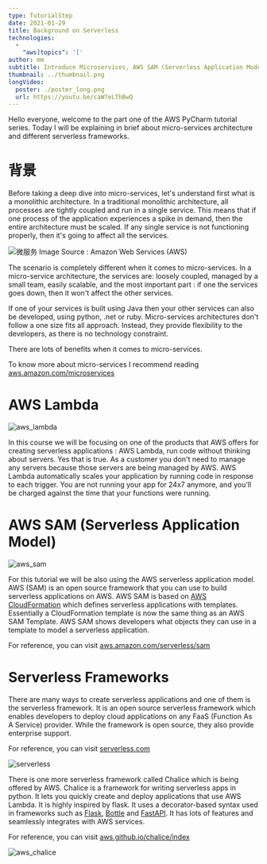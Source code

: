 ```yaml
---
type: TutorialStep
date: 2021-01-29
title: Background on Serverless
technologies:
  - 
    "aws]topics": '['
author: mm
subtitle: Introduce Microservices, AWS SAM (Serverless Application Model)
thumbnail: ../thumbnail.png
longVideo:
  poster: ./poster_long.png
  url: https://youtu.be/caW7eLThBwQ
---
```


Hello everyone, welcome to the part one of the AWS PyCharm tutorial series. Today I will be explaining in brief about micro-services architecture and different serverless frameworks.


# 背景

Before taking a deep dive into micro-services, let's understand first what is a monolithic architecture. In a traditional monolithic architecture, all processes are tightly coupled and run in a single service. This means that if one process of the application experiences a spike in demand, then the entire architecture must be scaled. If any single service is not functioning properly, then it's going to affect all the services.

![微服务](./microservices.png) Image Source : Amazon Web Services (AWS)

The scenario is completely different when it comes to micro-services. In a micro-service architecture, the services are: loosely coupled, managed by a small team, easily scalable, and the most important part : if one the services goes down, then it won't affect the other services.

If one of your services is built using Java then your other services can also be developed, using python, .net or ruby. Micro-services architectures don't follow a one size fits all approach. Instead, they provide flexibility to the developers, as there is no technology constraint.

There are lots of benefits when it comes to micro-services.

To know more about micro-services I recommend reading [aws.amazon.com/microservices](https://aws.amazon.com/microservices/)

# AWS Lambda

![aws_lambda](./aws_lambda.png)

In this course we will be focusing on one of the products that AWS offers for creating serverless applications : AWS Lambda, run code without thinking about servers. Yes that is true. As a customer you don't need to manage any servers because those servers are being managed by AWS. AWS Lambda automatically scales your application by running code in response to each trigger. You are not running your app for 24x7 anymore, and you'll be charged against the time that your functions were running.


# AWS SAM (Serverless Application Model)

![aws_sam](./aws_sam.png)

For this tutorial we will be also using the AWS serverless application model. AWS (SAM) is an open source framework that you can use to build serverless applications on AWS. AWS SAM is based on [AWS CloudFormation](https://aws.amazon.com/cloudformation/) which defines serverless applications with templates. Essentially a CloudFormation template is now the same thing as an AWS SAM Template. AWS SAM shows developers what objects they can use in a template to model a serverless application.

For reference, you can visit [aws.amazon.com/serverless/sam](https://aws.amazon.com/serverless/sam/)

# Serverless Frameworks

There are many ways to create serverless applications and one of them is the serverless framework. It is an open source serverless framework which enables developers to deploy cloud applications on any FaaS (Function As A Service) provider. While the framework is open source, they also provide enterprise support.

For reference, you can visit [serverless.com](https://www.serverless.com/)

![serverless](./serverless.png)

There is one more serverless framework called Chalice which is being offered by AWS. Chalice is a framework for writing serverless apps in python. It lets you quickly create and deploy applications that use AWS Lambda. It is highly inspired by flask. It uses a decorator-based syntax used in frameworks such as [Flask](https://flask.palletsprojects.com/en/1.1.x/), [Bottle](https://bottlepy.org/docs/dev/) and [FastAPI](https://fastapi.tiangolo.com/). It has lots of features and seamlessly integrates with AWS services.

For reference, you can visit [aws.github.io/chalice/index](https://aws.github.io/chalice/index)


![aws_chalice](./aws_chalice.png)








